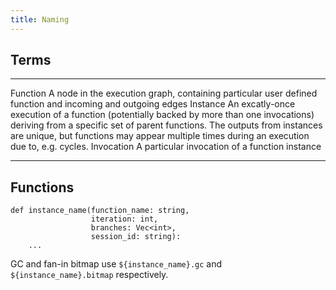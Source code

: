 ```yaml
---
title: Naming
---
```


## Terms

-------    ---------- 
Function   A node in the execution graph, containing particular user defined function and incoming and outgoing edges 
Instance   An excatly-once execution of a function (potentially backed by more than one invocations) deriving from a specific set of parent functions. The outputs from instances are unique, but functions may appear multiple times during an execution due to, e.g. cycles.
Invocation A particular invocation of a function instance
-------    ---------- 

## Functions

```
def instance_name(function_name: string,
                  iteration: int,
                  branches: Vec<int>,
                  session_id: string):
    ...
```

GC and fan-in bitmap use `${instance_name}.gc` and `${instance_name}.bitmap` respectively.

